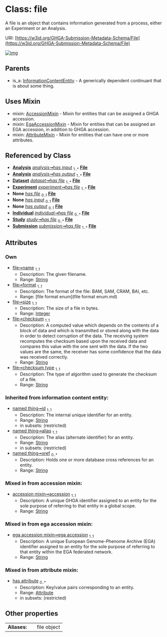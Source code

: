 
# Class: file


A file is an object that contains information generated from a process, either an Experiment or an Analysis.

URI: [https://w3id.org/GHGA-Submission-Metadata-Schema/File](https://w3id.org/GHGA-Submission-Metadata-Schema/File)


[![img](https://yuml.me/diagram/nofunky;dir:TB/class/[Submission],[Study],[InformationContentEntity],[Individual],[Analysis]++-%20has%20input%201..*>[File&#124;name:string;format:file_format_enum;size:integer;checksum:string;checksum_type:string;accession:string;ega_accession:string;id(i):string;alias(i):string;xref(i):string%20*],[Analysis]++-%20has%20output%201..*>[File],[Dataset]++-%20has%20file%201..*>[File],[Experiment]++-%20has%20file%201..*>[File],[Study]-%20has%20file(i)%200..1>[File],[Experiment]-%20has%20file(i)%200..1>[File],[Individual]-%20has%20file(i)%200..1>[File],[Dataset]-%20has%20file(i)%200..1>[File],[Submission]-%20has%20file(i)%200..1>[File],[Analysis]-%20has%20input(i)%200..1>[File],[Analysis]-%20has%20output(i)%200..1>[File],[Individual]++-%20has%20file%200..*>[File],[Study]++-%20has%20file%200..*>[File],[Submission]++-%20has%20file%201..*>[File],[File]uses%20-.->[AccessionMixin],[File]uses%20-.->[EgaAccessionMixin],[File]uses%20-.->[AttributeMixin],[InformationContentEntity]^-[File],[Experiment],[EgaAccessionMixin],[Dataset],[AttributeMixin],[Attribute],[Analysis],[AccessionMixin])](https://yuml.me/diagram/nofunky;dir:TB/class/[Submission],[Study],[InformationContentEntity],[Individual],[Analysis]++-%20has%20input%201..*>[File&#124;name:string;format:file_format_enum;size:integer;checksum:string;checksum_type:string;accession:string;ega_accession:string;id(i):string;alias(i):string;xref(i):string%20*],[Analysis]++-%20has%20output%201..*>[File],[Dataset]++-%20has%20file%201..*>[File],[Experiment]++-%20has%20file%201..*>[File],[Study]-%20has%20file(i)%200..1>[File],[Experiment]-%20has%20file(i)%200..1>[File],[Individual]-%20has%20file(i)%200..1>[File],[Dataset]-%20has%20file(i)%200..1>[File],[Submission]-%20has%20file(i)%200..1>[File],[Analysis]-%20has%20input(i)%200..1>[File],[Analysis]-%20has%20output(i)%200..1>[File],[Individual]++-%20has%20file%200..*>[File],[Study]++-%20has%20file%200..*>[File],[Submission]++-%20has%20file%201..*>[File],[File]uses%20-.->[AccessionMixin],[File]uses%20-.->[EgaAccessionMixin],[File]uses%20-.->[AttributeMixin],[InformationContentEntity]^-[File],[Experiment],[EgaAccessionMixin],[Dataset],[AttributeMixin],[Attribute],[Analysis],[AccessionMixin])

## Parents

 *  is_a: [InformationContentEntity](InformationContentEntity.md) - A generically dependent continuant that is about some thing.

## Uses Mixin

 *  mixin: [AccessionMixin](AccessionMixin.md) - Mixin for entities that can be assigned a GHGA accession.
 *  mixin: [EgaAccessionMixin](EgaAccessionMixin.md) - Mixin for entities that can be assigned an EGA accession, in addition to GHGA accession.
 *  mixin: [AttributeMixin](AttributeMixin.md) - Mixin for entities that can have one or more attributes.

## Referenced by Class

 *  **[Analysis](Analysis.md)** *[analysis➞has input](analysis_has_input.md)*  <sub>1..\*</sub>  **[File](File.md)**
 *  **[Analysis](Analysis.md)** *[analysis➞has output](analysis_has_output.md)*  <sub>1..\*</sub>  **[File](File.md)**
 *  **[Dataset](Dataset.md)** *[dataset➞has file](dataset_has_file.md)*  <sub>1..\*</sub>  **[File](File.md)**
 *  **[Experiment](Experiment.md)** *[experiment➞has file](experiment_has_file.md)*  <sub>1..\*</sub>  **[File](File.md)**
 *  **None** *[has file](has_file.md)*  <sub>0..1</sub>  **[File](File.md)**
 *  **None** *[has input](has_input.md)*  <sub>0..1</sub>  **[File](File.md)**
 *  **None** *[has output](has_output.md)*  <sub>0..1</sub>  **[File](File.md)**
 *  **[Individual](Individual.md)** *[individual➞has file](individual_has_file.md)*  <sub>0..\*</sub>  **[File](File.md)**
 *  **[Study](Study.md)** *[study➞has file](study_has_file.md)*  <sub>0..\*</sub>  **[File](File.md)**
 *  **[Submission](Submission.md)** *[submission➞has file](submission_has_file.md)*  <sub>1..\*</sub>  **[File](File.md)**

## Attributes


### Own

 * [file➞name](file_name.md)  <sub>1..1</sub>
     * Description: The given filename.
     * Range: [String](types/String.md)
 * [file➞format](file_format.md)  <sub>1..1</sub>
     * Description: The format of the file: BAM, SAM, CRAM, BAI, etc.
     * Range: [file format enum](file format enum.md)
 * [file➞size](file_size.md)  <sub>1..1</sub>
     * Description: The size of a file in bytes.
     * Range: [Integer](types/Integer.md)
 * [file➞checksum](file_checksum.md)  <sub>1..1</sub>
     * Description: A computed value which depends on the contents of a block of data and which is transmitted or stored along with the data in order to detect corruption of the data. The receiving system recomputes the checksum based upon the received data and compares this value with the one sent with the data. If the two values are the same, the receiver has some confidence that the data was received correctly.
     * Range: [String](types/String.md)
 * [file➞checksum type](file_checksum_type.md)  <sub>1..1</sub>
     * Description: The type of algorithm used to generate the checksum of a file.
     * Range: [String](types/String.md)

### Inherited from information content entity:

 * [named thing➞id](named_thing_id.md)  <sub>1..1</sub>
     * Description: The internal unique identifier for an entity.
     * Range: [String](types/String.md)
     * in subsets: (restricted)
 * [named thing➞alias](named_thing_alias.md)  <sub>1..1</sub>
     * Description: The alias (alternate identifier) for an entity.
     * Range: [String](types/String.md)
     * in subsets: (restricted)
 * [named thing➞xref](named_thing_xref.md)  <sub>0..\*</sub>
     * Description: Holds one or more database cross references for an entity.
     * Range: [String](types/String.md)

### Mixed in from accession mixin:

 * [accession mixin➞accession](accession_mixin_accession.md)  <sub>1..1</sub>
     * Description: A unique GHGA identifier assigned to an entity for the sole purpose of referring to that entity in a global scope.
     * Range: [String](types/String.md)

### Mixed in from ega accession mixin:

 * [ega accession mixin➞ega accession](ega_accession_mixin_ega_accession.md)  <sub>1..1</sub>
     * Description: A unique European Genome-Phenome Archive (EGA) identifier assigned to an entity for the sole purpose of referring to that entity within the EGA federated network.
     * Range: [String](types/String.md)

### Mixed in from attribute mixin:

 * [has attribute](has_attribute.md)  <sub>0..\*</sub>
     * Description: Key/value pairs corresponding to an entity.
     * Range: [Attribute](Attribute.md)
     * in subsets: (restricted)

## Other properties

|  |  |  |
| --- | --- | --- |
| **Aliases:** | | file object |

